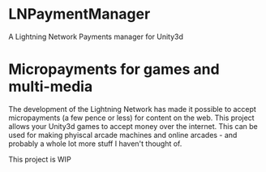 # LNPaymentManager
A Lightning Network Payments manager for Unity3d


# Micropayments for games and multi-media
The development of the Lightning Network has made it possible to accept micropayments (a few pence or less) for content on the web. 
This project allows your Unity3d games to accept money over the internet. This can be used for making phyiscal arcade machines and online arcades - and probably a whole lot more stuff I haven't thought of.


This project is WIP
